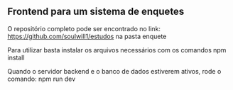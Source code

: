 ## Frontend para um sistema de enquetes
O repositório completo pode ser encontrado no link: https://github.com/soulwill1/estudos na pasta enquete

Para utilizar basta instalar os arquivos necessários com os comandos
npm install

Quando o servidor backend e o banco de dados estiverem ativos, rode o comando:
npm run dev
